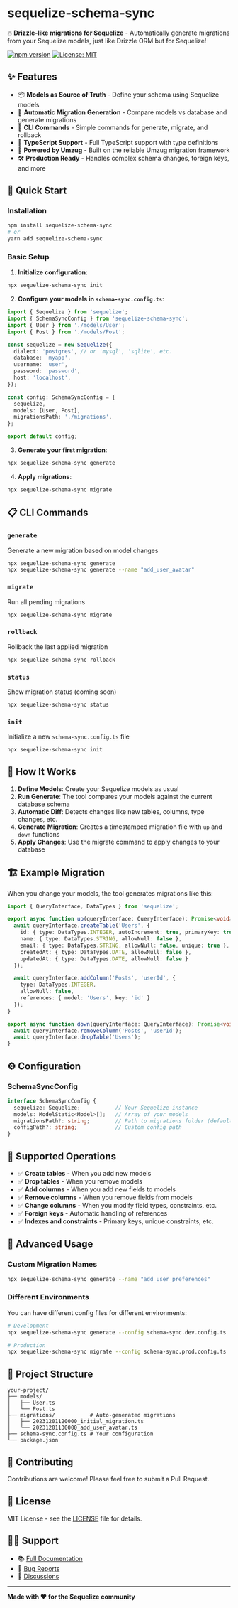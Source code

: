 # sequelize-schema-sync

🔥 **Drizzle-like migrations for Sequelize** - Automatically generate migrations from your Sequelize models, just like Drizzle ORM but for Sequelize!

[![npm version](https://badge.fury.io/js/sequelize-schema-sync.svg)](https://badge.fury.io/js/sequelize-schema-sync)
[![License: MIT](https://img.shields.io/badge/License-MIT-yellow.svg)](https://opensource.org/licenses/MIT)

## ✨ Features

- 📦 **Models as Source of Truth** - Define your schema using Sequelize models
- 🔄 **Automatic Migration Generation** - Compare models vs database and generate migrations
- 🚀 **CLI Commands** - Simple commands for generate, migrate, and rollback
- 📝 **TypeScript Support** - Full TypeScript support with type definitions
- 🎯 **Powered by Umzug** - Built on the reliable Umzug migration framework
- 🛠️ **Production Ready** - Handles complex schema changes, foreign keys, and more

## 🚀 Quick Start

### Installation

```bash
npm install sequelize-schema-sync
# or
yarn add sequelize-schema-sync
```

### Basic Setup

1. **Initialize configuration**:
```bash
npx sequelize-schema-sync init
```

2. **Configure your models in `schema-sync.config.ts`**:
```typescript
import { Sequelize } from 'sequelize';
import { SchemaSyncConfig } from 'sequelize-schema-sync';
import { User } from './models/User';
import { Post } from './models/Post';

const sequelize = new Sequelize({
  dialect: 'postgres', // or 'mysql', 'sqlite', etc.
  database: 'myapp',
  username: 'user',
  password: 'password',
  host: 'localhost',
});

const config: SchemaSyncConfig = {
  sequelize,
  models: [User, Post],
  migrationsPath: './migrations',
};

export default config;
```

3. **Generate your first migration**:
```bash
npx sequelize-schema-sync generate
```

4. **Apply migrations**:
```bash
npx sequelize-schema-sync migrate
```

## 📋 CLI Commands

### `generate`
Generate a new migration based on model changes
```bash
npx sequelize-schema-sync generate
npx sequelize-schema-sync generate --name "add_user_avatar"
```

### `migrate`
Run all pending migrations
```bash
npx sequelize-schema-sync migrate
```

### `rollback`
Rollback the last applied migration
```bash
npx sequelize-schema-sync rollback
```

### `status`
Show migration status (coming soon)
```bash
npx sequelize-schema-sync status
```

### `init`
Initialize a new `schema-sync.config.ts` file
```bash
npx sequelize-schema-sync init
```

## 📖 How It Works

1. **Define Models**: Create your Sequelize models as usual
2. **Run Generate**: The tool compares your models against the current database schema
3. **Automatic Diff**: Detects changes like new tables, columns, type changes, etc.
4. **Generate Migration**: Creates a timestamped migration file with `up` and `down` functions
5. **Apply Changes**: Use the migrate command to apply changes to your database

## 🏗️ Example Migration

When you change your models, the tool generates migrations like this:

```typescript
import { QueryInterface, DataTypes } from 'sequelize';

export async function up(queryInterface: QueryInterface): Promise<void> {
  await queryInterface.createTable('Users', {
    id: { type: DataTypes.INTEGER, autoIncrement: true, primaryKey: true },
    name: { type: DataTypes.STRING, allowNull: false },
    email: { type: DataTypes.STRING, allowNull: false, unique: true },
    createdAt: { type: DataTypes.DATE, allowNull: false },
    updatedAt: { type: DataTypes.DATE, allowNull: false }
  });

  await queryInterface.addColumn('Posts', 'userId', {
    type: DataTypes.INTEGER,
    allowNull: false,
    references: { model: 'Users', key: 'id' }
  });
}

export async function down(queryInterface: QueryInterface): Promise<void> {
  await queryInterface.removeColumn('Posts', 'userId');
  await queryInterface.dropTable('Users');
}
```

## ⚙️ Configuration

### SchemaSyncConfig

```typescript
interface SchemaSyncConfig {
  sequelize: Sequelize;           // Your Sequelize instance
  models: ModelStatic<Model>[];   // Array of your models
  migrationsPath?: string;        // Path to migrations folder (default: './migrations')
  configPath?: string;            // Custom config path
}
```

## 🎯 Supported Operations

- ✅ **Create tables** - When you add new models
- ✅ **Drop tables** - When you remove models
- ✅ **Add columns** - When you add new fields to models
- ✅ **Remove columns** - When you remove fields from models
- ✅ **Change columns** - When you modify field types, constraints, etc.
- ✅ **Foreign keys** - Automatic handling of references
- ✅ **Indexes and constraints** - Primary keys, unique constraints, etc.

## 🔧 Advanced Usage

### Custom Migration Names

```bash
npx sequelize-schema-sync generate --name "add_user_preferences"
```

### Different Environments

You can have different config files for different environments:

```bash
# Development
npx sequelize-schema-sync generate --config schema-sync.dev.config.ts

# Production  
npx sequelize-schema-sync migrate --config schema-sync.prod.config.ts
```

## 📁 Project Structure

```
your-project/
├── models/
│   ├── User.ts
│   └── Post.ts
├── migrations/           # Auto-generated migrations
│   ├── 20231201120000_initial_migration.ts
│   └── 20231201130000_add_user_avatar.ts
├── schema-sync.config.ts # Your configuration
└── package.json
```

## 🤝 Contributing

Contributions are welcome! Please feel free to submit a Pull Request.

## 📄 License

MIT License - see the [LICENSE](LICENSE) file for details.

## 🙋‍♂️ Support

- 📚 [Full Documentation](https://github.com/yourusername/sequelize-schema-sync#readme)
- 🐛 [Bug Reports](https://github.com/yourusername/sequelize-schema-sync/issues)
- 💬 [Discussions](https://github.com/yourusername/sequelize-schema-sync/discussions)

---

**Made with ❤️ for the Sequelize community**
